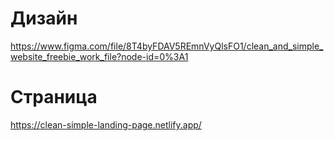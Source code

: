 # Дизайн

https://www.figma.com/file/8T4byFDAV5REmnVyQlsFO1/clean_and_simple_website_freebie_work_file?node-id=0%3A1

# Страница

https://clean-simple-landing-page.netlify.app/
